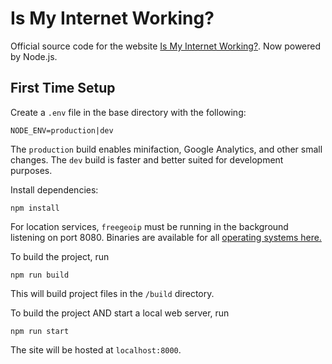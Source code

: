 # Is My Internet Working?

Official source code for the website [Is My Internet Working?](https://ismyinternetworking.com/). Now powered by Node.js. 

## First Time Setup

Create a `.env` file in the base directory with the following:

```
NODE_ENV=production|dev
```

The `production` build enables minifaction, Google Analytics, and other small changes. The `dev` build is faster and better suited for development purposes.

Install dependencies:

```
npm install
```

For location services, `freegeoip` must be running in the background listening on port 8080. Binaries are available for all [operating systems here.](https://github.com/fiorix/freegeoip/releases)

To build the project, run

```
npm run build
```

This will build project files in the `/build` directory.

To build the project AND start a local web server, run

```
npm run start
```

The site will be hosted at `localhost:8000`.
